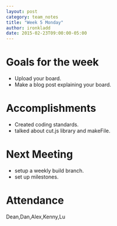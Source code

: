 ```yaml
---
layout: post
category: team_notes
title: "Week 5 Monday"
author: ironkladd
date: 2015-02-23T09:00:00-05:00
---
```


# Goals for the week
- Upload your board.
- Make a blog post explaining your board.


# Accomplishments
- Created coding standards.
- talked about cut.js library and makeFile.


# Next Meeting
- setup a weekly build branch.
- set up milestones.



# Attendance

Dean,Dan,Alex,Kenny,Lu
